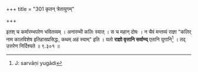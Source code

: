 +++
title = "301 कृतन् त्रेतायुगम्"

+++


इतश् च कर्मारम्भपरेण भवितव्यम् । अनारम्भी कलिः स्यात् । स च महान् दोषः । न चैवं मन्तव्यं राज्ञा "कलिर् नाम कालविशेष इतिहासप्रसिद्धः, कथम् अहं स्याम्" इति । यतो **राज्ञो वृत्तानि सर्वाण्य्** एतानि युगानि[^७६३] । तद् उत्तरेण निर्दिश्यते ॥ ९.३०१ ॥


[^७६३]:
     J: sarvāṇi yugādi
